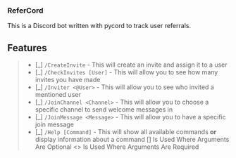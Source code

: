 ### ReferCord
This is a Discord bot written with pycord to track user referrals.

## Features
> - [_] `/CreateInvite` - This will create an invite and assign it to a user
> - [_] `/CheckInvites [User]` - This will allow you to see how many invites you have made
> - [_] `/Inviter <@User>` - This will allow you to see who invited a mentioned user
> - [_] `/JoinChannel <Channel>` - This will allow you to choose a specific channel to send welcome messages in
> - [_] `/JoinMessage <Message>` - This will allow you to have a specific join message
> - [_] `/Help [Command]` - This will show all available commands **or** display information about a command
> [] Is Used Where Arguments Are Optional
> <> Is Used Where Arguments Are Required


